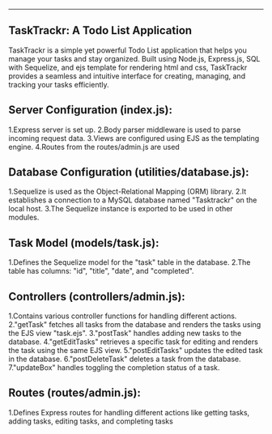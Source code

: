 -----------------------------------
TaskTrackr: A Todo List Application
-----------------------------------
TaskTrackr is a simple yet powerful Todo List application that helps you manage your tasks and stay organized. Built using Node.js, Express.js, SQL with Sequelize, and ejs template for rendering html and css, TaskTrackr provides a seamless and intuitive interface for creating, managing, and tracking your tasks efficiently.


Server Configuration (index.js):
-------------------------------
1.Express server is set up.
2.Body parser middleware is used to parse incoming request data.
3.Views are configured using EJS as the templating engine.
4.Routes from the routes/admin.js are used


Database Configuration (utilities/database.js):
-------------------------------------
1.Sequelize is used as the Object-Relational Mapping (ORM) library.
2.It establishes a connection to a MySQL database named "Tasktrackr" on the local host.
3.The Sequelize instance is exported to be used in other modules.


Task Model (models/task.js):
----------------------------
1.Defines the Sequelize model for the "task" table in the database.
2.The table has columns: "id", "title", "date", and "completed".


Controllers (controllers/admin.js):
-----------------------------------
1.Contains various controller functions for handling different actions.
2."getTask" fetches all tasks from the database and renders the tasks using the EJS view "task.ejs".
3."postTask" handles adding new tasks to the database.
4."getEditTasks" retrieves a specific task for editing and renders the task using the same EJS view.
5."postEditTasks" updates the edited task in the database.
6."postDeleteTask" deletes a task from the database.
7."updateBox" handles toggling the completion status of a task.


Routes (routes/admin.js):
----------------------------
1.Defines Express routes for handling different actions like getting tasks, adding tasks, editing tasks, and completing tasks